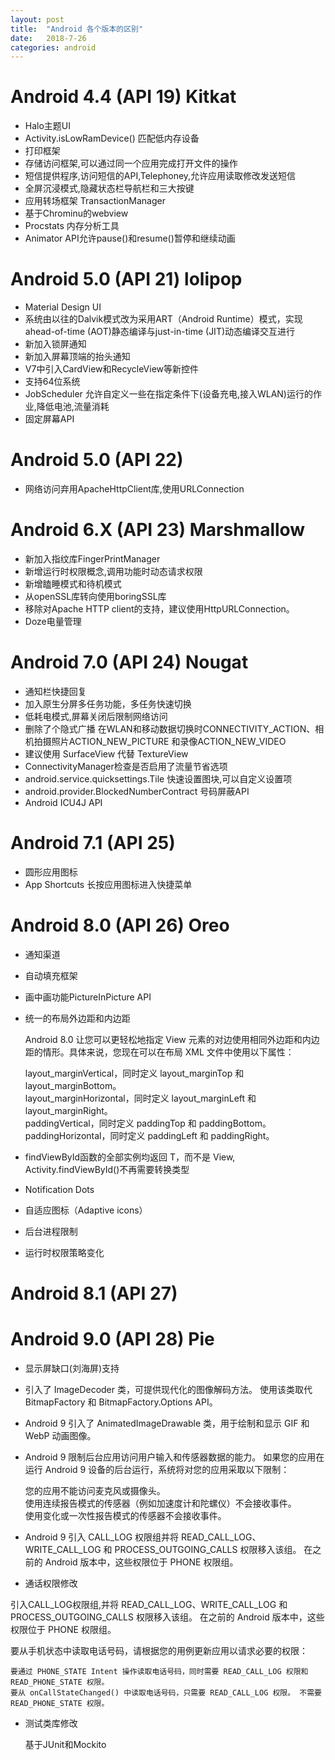 ```yaml
---
layout: post
title:  "Android 各个版本的区别"
date:   2018-7-26
categories: android
---
```


# Android 4.4 (API 19) Kitkat

* Halo主题UI
* Activity.isLowRamDevice() 匹配低内存设备
* 打印框架
* 存储访问框架,可以通过同一个应用完成打开文件的操作
* 短信提供程序,访问短信的API,Telephoney,允许应用读取修改发送短信
* 全屏沉浸模式,隐藏状态栏导航栏和三大按键
* 应用转场框架 TransactionManager
* 基于Chrominu的webview
* Procstats 内存分析工具
* Animator API允许pause()和resume()暂停和继续动画

# Android 5.0 (API 21) lolipop 

* Material Design UI
* 系统由以往的Dalvik模式改为采用ART（Android Runtime）模式，实现ahead-of-time (AOT)静态编译与just-in-time (JIT)动态编译交互进行
* 新加入锁屏通知
* 新加入屏幕顶端的抬头通知
* V7中引入CardView和RecycleView等新控件
* 支持64位系统
* JobScheduler 允许自定义一些在指定条件下(设备充电,接入WLAN)运行的作业,降低电池,流量消耗
* 固定屏幕API 

# Android 5.0 (API 22)

* 网络访问弃用ApacheHttpClient库,使用URLConnection

# Android 6.X (API 23) Marshmallow

* 新加入指纹库FingerPrintManager
* 新增运行时权限概念,调用功能时动态请求权限
* 新增瞌睡模式和待机模式
* 从openSSL库转向使用boringSSL库
* 移除对Apache HTTP client的支持，建议使用HttpURLConnection。
* Doze电量管理

# Android 7.0 (API 24) Nougat

* 通知栏快捷回复
* 加入原生分屏多任务功能，多任务快速切换
* 低耗电模式,屏幕关闭后限制网络访问
* 删除了个隐式广播 在WLAN和移动数据切换时CONNECTIVITY_ACTION、相机拍摄照片ACTION_NEW_PICTURE 和录像ACTION_NEW_VIDEO
* 建议使用 SurfaceView 代替 TextureView
* ConnectivityManager检查是否启用了流量节省选项
* android.service.quicksettings.Tile 快速设置图块,可以自定义设置项
* android.provider.BlockedNumberContract 号码屏蔽API
* Android ICU4J API

# Android 7.1 (API 25)

* 圆形应用图标
* App Shortcuts 长按应用图标进入快捷菜单

# Android 8.0 (API 26) Oreo

* 通知渠道

* 自动填充框架

* 画中画功能PictureInPicture API

* 统一的布局外边距和内边距

    Android 8.0 让您可以更轻松地指定 View 元素的对边使用相同外边距和内边距的情形。具体来说，您现在可以在布局 XML 文件中使用以下属性：

    layout_marginVertical，同时定义 layout_marginTop 和 layout_marginBottom。     
    layout_marginHorizontal，同时定义 layout_marginLeft 和 layout_marginRight。    
    paddingVertical，同时定义 paddingTop 和 paddingBottom。    
    paddingHorizontal，同时定义 paddingLeft 和 paddingRight。    

* findViewById函数的全部实例均返回 <T extends View> T，而不是 View, Activity.findViewById()不再需要转换类型

* Notification Dots
* 自适应图标（Adaptive icons）
* 后台进程限制
* 运行时权限策略变化

# Android 8.1 (API 27)

# Android 9.0 (API 28) Pie

* 显示屏缺口(刘海屏)支持

* 引入了 ImageDecoder 类，可提供现代化的图像解码方法。 使用该类取代 BitmapFactory 和 BitmapFactory.Options API。

* Android 9 引入了 AnimatedImageDrawable 类，用于绘制和显示 GIF 和 WebP 动画图像。 

* Android 9 限制后台应用访问用户输入和传感器数据的能力。 如果您的应用在运行 Android 9 设备的后台运行，系统将对您的应用采取以下限制：

    您的应用不能访问麦克风或摄像头。    
    使用连续报告模式的传感器（例如加速度计和陀螺仪）不会接收事件。    
    使用变化或一次性报告模式的传感器不会接收事件。    

* Android 9 引入 CALL_LOG 权限组并将 READ_CALL_LOG、WRITE_CALL_LOG 和 PROCESS_OUTGOING_CALLS 权限移入该组。 在之前的 Android 版本中，这些权限位于 PHONE 权限组。

* 通话权限修改

引入CALL_LOG权限组,并将 READ_CALL_LOG、WRITE_CALL_LOG 和 PROCESS_OUTGOING_CALLS 权限移入该组。 在之前的 Android 版本中，这些权限位于 PHONE 权限组。

要从手机状态中读取电话号码，请根据您的用例更新应用以请求必要的权限：

    要通过 PHONE_STATE Intent 操作读取电话号码，同时需要 READ_CALL_LOG 权限和 READ_PHONE_STATE 权限。    
    要从 onCallStateChanged() 中读取电话号码，只需要 READ_CALL_LOG 权限。 不需要 READ_PHONE_STATE 权限。    

* 测试类库修改

    基于JUnit和Mockito

